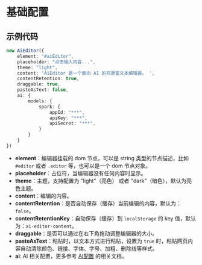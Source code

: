 # 基础配置

## 示例代码

```typescript
new AiEditor({
    element: "#aiEditor",
    placeholder: "点击输入内容...",
    theme: "light",
    content: 'AiEditor 是一个面向 AI 的开源富文本编辑器。 ',
    contentRetention: true,
    draggable: true,
    pasteAsText: false,
    ai: {
        models: {
            spark: {
                appId: "***",
                apiKey: "***",
                apiSecret: "***",
            }
        }
    }
})
```

- **element**：编辑器挂载的 dom 节点，可以是 string 类型的节点描述，比如 `#editor` 或者 `.editor` 等，也可以是一个 dom 节点对象。
- **placeholder**：占位符，当编辑器没有任何内容时显示。
- **theme**：主题，支持配置为 "light"（亮色） 或者 "dark"（暗色），默认为亮色主题。
- **content**：编辑的内容。
- **contentRetention**：是否自动保存（缓存）当前编辑的内容，默认为：`false`。
- **contentRetentionKey**：自动保存（缓存）到 `localStorage` 的 key 值，默认为：`ai-editor-content`。
- **draggable**：是否可以通过在右下角拖动调整编辑器的大小。
- **pasteAsText**：粘贴时，以文本方式进行粘贴，设置为 `true` 时，粘贴网页内容自动清除颜色、链接、字体、字号、加粗、删除线等样式。
- **ai**: AI 相关配置，更多参考 [AI配置](/zh/ai/base.md) 的相关文档。